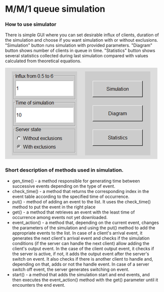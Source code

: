 # M/M/1 queue simulation

### How to use simulator

There is simple GUI where you can set desirable influx of clients, duration of the simulation and choose if you want simulation with or without exclusions. "Simulation" button runs simulation with provided parameters. "Diagram" button shows number of clients in queue in time. "Statistics" button shows several statistics collected during last simulation compared with values calculated from theoretical equations.

![Image](GUI.png)

### Short description of methods used in simulation.

* gen_time() - a method responsible for generating time between successive events depending on the type of event.
* check_time() - a method that returns the corresponding index in the event table according to the specified time of occurrence.
* put() - method of adding an event to the list. It uses the check_time() method to put the event in the right place
* get() - a method that retrieves an event with the least time of occurrence among events not yet downloaded.
* event_action() - a method that, depending on the current event, changes the parameters of the simulation and using the put() method to add the appropriate events to the list. In case of a client's arrival event, it generates the next client's arrival event and checks if the simulation conditions (if the server can handle the next client) allow adding the client's output event. In the case of the client output event, it checks if the server is active, if not, it adds the output event after the server's switch on event. It also checks if there is another client to handle and, depending on that, adds or not the handle event. In case of a server switch off event, the server generates switching on event. 
* start() - a method that adds the simulation start and end events, and then executes the event_action() method with the get() parameter until it encounters the end event.
